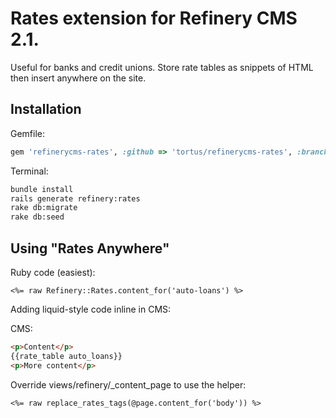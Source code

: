 # Rates extension for Refinery CMS 2.1.

Useful for banks and credit unions. Store rate tables
as snippets of HTML then insert anywhere on the site.

## Installation

Gemfile:
```ruby
gem 'refinerycms-rates', :github => 'tortus/refinerycms-rates', :branch => '2-1-stable'
```

Terminal:
```sh
bundle install
rails generate refinery:rates
rake db:migrate
rake db:seed
```

## Using "Rates Anywhere"

Ruby code (easiest):

```erb
<%= raw Refinery::Rates.content_for('auto-loans') %>
```

Adding liquid-style code inline in CMS:

CMS:
```html
<p>Content</p>
{{rate_table auto_loans}}
<p>More content</p>
```

Override views/refinery/_content_page to use the helper:
```erb
<%= raw replace_rates_tags(@page.content_for('body')) %>
```
